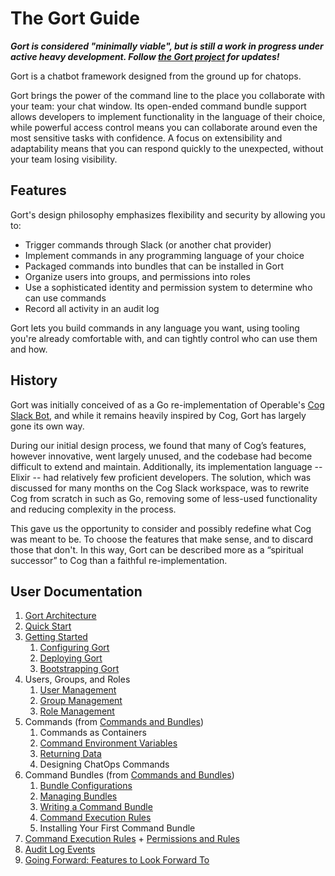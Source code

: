 # The Gort Guide

***Gort is considered "minimally viable", but is still a work in progress under active heavy development. Follow [the Gort project](https://github.com/getgort/gort) for updates!***

Gort is a chatbot framework designed from the ground up for chatops.

Gort brings the power of the command line to the place you collaborate with your team: your chat window. Its open-ended command bundle support allows developers to implement functionality in the language of their choice, while powerful access control means you can collaborate around even the most sensitive tasks with confidence. A focus on extensibility and adaptability means that you can respond quickly to the unexpected, without your team losing visibility.

## Features

Gort's design philosophy emphasizes flexibility and security by allowing you to:

- Trigger commands through Slack (or another chat provider)
- Implement commands in any programming language of your choice
- Packaged commands into bundles that can be installed in Gort
- Organize users into groups, and permissions into roles
- Use a sophisticated identity and permission system to determine who can use commands
- Record all activity in an audit log

Gort lets you build commands in any language you want, using tooling you're already comfortable with, and can tightly control who can use them and how.

## History

Gort was initially conceived of as a Go re-implementation of Operable's [Cog Slack Bot](https://github.com/operable/cog), and while it remains heavily inspired by Cog, Gort has largely gone its own way.

During our initial design process, we found that many of Cog’s features, however innovative, went largely unused, and the codebase had become difficult to extend and maintain. Additionally, its implementation language -- Elixir -- had relatively few proficient developers. The solution, which was discussed for many months on the Cog Slack workspace, was to rewrite Cog from scratch in such as Go, removing some of less-used functionality and reducing complexity in the process.

This gave us the opportunity to consider and possibly redefine what Cog was meant to be. To choose the features that make sense, and to discard those that don't. In this way, Gort can be described more as a “spiritual successor” to Cog than a faithful re-implementation.

## User Documentation

1. [Gort Architecture](architecture.md)
   <!-- 1. The Commands Lifecycle -->
1. [Quick Start](quickstart.md)
1. [Getting Started](getting-started.md)
   1. [Configuring Gort](configuration.md)
   1. [Deploying Gort](deployment.md)
   1. [Bootstrapping Gort](bootstrapping.md) <!-- inc. Profiles and local identity files? -->
1. Users, Groups, and Roles
   1. [User Management](managing-users.md)
   1. [Group Management](managing-groups.md)
   1. [Role Management](managing-roles.md)
1. Commands (from [Commands and Bundles](commands-and-bundles.md))
   1. Commands as Containers
   1. [Command Environment Variables](command-environment-variables.md)
   1. [Returning Data](returning-data.md)
   1. Designing ChatOps Commands
1. Command Bundles (from [Commands and Bundles](commands-and-bundles.md))
   1. [Bundle Configurations](bundle-configurations.md)
   1. [Managing Bundles](managing-bundles.md)
   1. [Writing a Command Bundle](writing-a-command-bundle.md)
   1. [Command Execution Rules](command-execution-rules.md)
   1. Installing Your First Command Bundle
1. [Command Execution Rules](command-execution-rules.md) + [Permissions and Rules](permissions-and-rules.md)
1. [Audit Log Events](audit-log-events.md)
1. [Going Forward: Features to Look Forward To](going-forward.md)

<!-- 
COLD STORAGE:
1. [Designing ChatOps Commands](designing-chatops-commands.md)
1. [Installing Your First Command Bundle](installing-your-first-command-bundle.md)
1. [Writing a Command Bundle](writing-a-command-bundle.md)
1. [Templates](templates.md)
1. [Dynamic Command Configuration](dynamic-command-configuration.md)
1. [Configuring Password Resets](configuring-password-resets.md)
1. [Installing And Managing Relays](installing-and-managing-relays.md)
1. [Relay Configuration](relay-configuration.md)
1. [Command Output Tags](command-output-tags.md)
1. [Services](services.md)
-->
